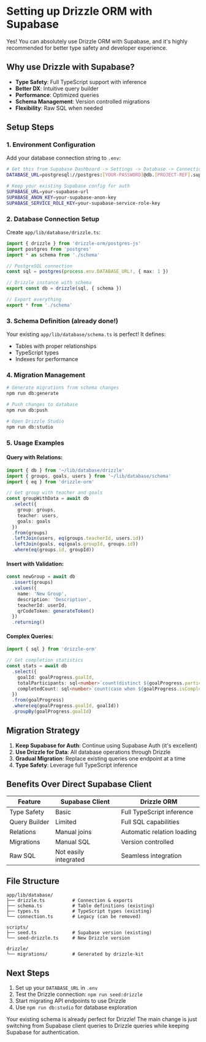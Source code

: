 # Setting up Drizzle ORM with Supabase

Yes! You can absolutely use Drizzle ORM with Supabase, and it's highly recommended for better type safety and developer experience.

## Why use Drizzle with Supabase?

- **Type Safety**: Full TypeScript support with inference
- **Better DX**: Intuitive query builder
- **Performance**: Optimized queries
- **Schema Management**: Version controlled migrations
- **Flexibility**: Raw SQL when needed

## Setup Steps

### 1. Environment Configuration

Add your database connection string to `.env`:

```bash
# Get this from Supabase Dashboard -> Settings -> Database -> Connection String
DATABASE_URL=postgresql://postgres:[YOUR-PASSWORD]@db.[PROJECT-REF].supabase.co:5432/postgres

# Keep your existing Supabase config for auth
SUPABASE_URL=your-supabase-url
SUPABASE_ANON_KEY=your-supabase-anon-key
SUPABASE_SERVICE_ROLE_KEY=your-supabase-service-role-key
```

### 2. Database Connection Setup

Create `app/lib/database/drizzle.ts`:

```typescript
import { drizzle } from 'drizzle-orm/postgres-js'
import postgres from 'postgres'
import * as schema from './schema'

// PostgreSQL connection
const sql = postgres(process.env.DATABASE_URL!, { max: 1 })

// Drizzle instance with schema
export const db = drizzle(sql, { schema })

// Export everything
export * from './schema'
```

### 3. Schema Definition (already done!)

Your existing `app/lib/database/schema.ts` is perfect! It defines:
- Tables with proper relationships
- TypeScript types
- Indexes for performance

### 4. Migration Management

```bash
# Generate migrations from schema changes
npm run db:generate

# Push changes to database
npm run db:push

# Open Drizzle Studio
npm run db:studio
```

### 5. Usage Examples

#### Query with Relations:
```typescript
import { db } from '~/lib/database/drizzle'
import { groups, goals, users } from '~/lib/database/schema'
import { eq } from 'drizzle-orm'

// Get group with teacher and goals
const groupWithData = await db
  .select({
    group: groups,
    teacher: users,
    goals: goals
  })
  .from(groups)
  .leftJoin(users, eq(groups.teacherId, users.id))
  .leftJoin(goals, eq(goals.groupId, groups.id))
  .where(eq(groups.id, groupId))
```

#### Insert with Validation:
```typescript
const newGroup = await db
  .insert(groups)
  .values({
    name: 'New Group',
    description: 'Description',
    teacherId: userId,
    qrCodeToken: generateToken()
  })
  .returning()
```

#### Complex Queries:
```typescript
import { sql } from 'drizzle-orm'

// Get completion statistics
const stats = await db
  .select({
    goalId: goalProgress.goalId,
    totalParticipants: sql<number>`count(distinct ${goalProgress.participantId})`,
    completedCount: sql<number>`count(case when ${goalProgress.isCompleted} then 1 end)`
  })
  .from(goalProgress)
  .where(eq(goalProgress.goalId, goalId))
  .groupBy(goalProgress.goalId)
```

## Migration Strategy

1. **Keep Supabase for Auth**: Continue using Supabase Auth (it's excellent)
2. **Use Drizzle for Data**: All database operations through Drizzle
3. **Gradual Migration**: Replace existing queries one endpoint at a time
4. **Type Safety**: Leverage full TypeScript inference

## Benefits Over Direct Supabase Client

| Feature | Supabase Client | Drizzle ORM |
|---------|----------------|-------------|
| Type Safety | Basic | Full TypeScript inference |
| Query Builder | Limited | Full SQL capabilities |
| Relations | Manual joins | Automatic relation loading |
| Migrations | Manual SQL | Version controlled |
| Raw SQL | Not easily integrated | Seamless integration |

## File Structure

```
app/lib/database/
├── drizzle.ts          # Connection & exports
├── schema.ts           # Table definitions (existing)
├── types.ts            # TypeScript types (existing)
└── connection.ts       # Legacy (can be removed)

scripts/
├── seed.ts             # Supabase version (existing)
└── seed-drizzle.ts     # New Drizzle version

drizzle/
└── migrations/         # Generated by drizzle-kit
```

## Next Steps

1. Set up your `DATABASE_URL` in `.env`
2. Test the Drizzle connection: `npm run seed:drizzle`
3. Start migrating API endpoints to use Drizzle
4. Use `npm run db:studio` for database exploration

Your existing schema is already perfect for Drizzle! The main change is just switching from Supabase client queries to Drizzle queries while keeping Supabase for authentication.